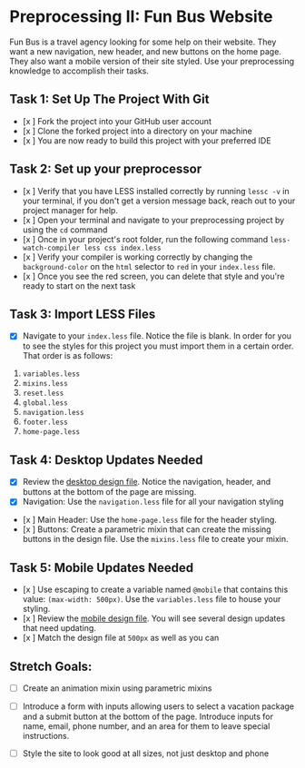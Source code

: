 # Preprocessing II: Fun Bus Website

Fun Bus is a travel agency looking for some help on their website.  They want a new navigation, new header, and new buttons on the home page. They also want a mobile version of their site styled.  Use your preprocessing knowledge to accomplish their tasks.

## Task 1: Set Up The Project With Git

* [x ] Fork the project into your GitHub user account
* [x ] Clone the forked project into a directory on your machine
* [x ] You are now ready to build this project with your preferred IDE

## Task 2: Set up your preprocessor
* [x ] Verify that you have LESS installed correctly by running `lessc -v` in your terminal, if you don't get a version message back, reach out to your project manager for help.
* [x ] Open your terminal and navigate to your preprocessing project by using the `cd` command
* [x ] Once in your project's root folder, run the following command `less-watch-compiler less css index.less`
* [x ] Verify your compiler is working correctly by changing the `background-color` on the `html` selector to `red` in your `index.less` file.
* [x ] Once you see the red screen, you can delete that style and you're ready to start on the next task

## Task 3: Import LESS Files

* [x] Navigate to your `index.less` file. Notice the file is blank.  In order for you to see the styles for this project you must import them in a certain order.  That order is as follows:

1. `variables.less`
2. `mixins.less`
3. `reset.less`
4. `global.less`
5. `navigation.less`
6. `footer.less`
7. `home-page.less`


## Task 4: Desktop Updates Needed
* [x] Review the [desktop design file](design-files/fun-bus-desktop.png).  Notice the navigation, header, and buttons at the bottom of the page are missing.
* [x] Navigation: Use the `navigation.less` file for all your navigation styling
* [x ] Main Header: Use the `home-page.less` file for the header styling.
* [x ] Buttons: Create a parametric mixin that can create the missing buttons in the design file. Use the `mixins.less` file to create your mixin.


## Task 5: Mobile Updates Needed
* [x ] Use escaping to create a variable named `@mobile` that contains this value: `(max-width: 500px)`.  Use the `variables.less` file to house your styling.
* [x ] Review the [mobile design file](design-files/fun-bus-mobile.png). You will see several design updates that need updating. 
* [x ] Match the design file at `500px` as well as you can 

## Stretch Goals: 
* [ ] Create an animation mixin using parametric mixins
* [ ] Introduce a form with inputs allowing users to select a vacation package and a submit button at the bottom of the page. Introduce inputs for name, email, phone number, and an area for them to leave special instructions. 
* [ ] Style the site to look good at all sizes, not just desktop and phone



